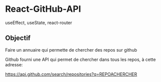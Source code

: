# React-GitHub-API
useEffect, useState, react-router

## Objectif

Faire un annuaire qui permette de chercher des repos sur github

Github fourni une API qui permet de chercher dans tous les repos, à cette adresse:

https://api.github.com/search/repositories?q=REPOACHERCHER